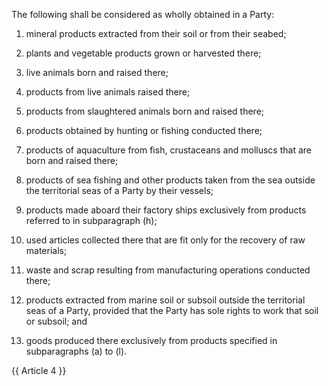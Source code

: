 The following shall be considered as wholly obtained in a Party:

1. mineral products extracted from their soil or from their seabed;

2. plants and vegetable products grown or harvested there;

3. live animals born and raised there;

4. products from live animals raised there;

5. products from slaughtered animals born and raised there; 

6. products obtained by hunting or fishing conducted there;

7. products of aquaculture from fish, crustaceans and molluscs that are born and raised there;

8. products of sea fishing and other products taken from the sea outside the territorial seas of a Party by their vessels;

9. products made aboard their factory ships exclusively from products referred to in subparagraph (h);

10. used articles collected there that are fit only for the recovery of raw materials;

11. waste and scrap resulting from manufacturing operations conducted there;

12. products extracted from marine soil or subsoil outside the territorial seas of a Party, provided that the Party has sole rights to work that soil or subsoil; and

13. goods produced there exclusively from products specified in subparagraphs (a) to (l).

{{ Article 4 }}
